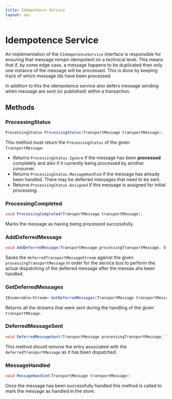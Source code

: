 ```yaml
---
title: Idempotence Service
layout: api
---
```

# Idempotence Service

An implementation of the `IIdempotenceService` interface is responsible for ensuring that message remain idempotent on a technical level.  This means that if, by some edge case, a message happens to be duplicated then only one instance of the message will be processed.  This is done by keeping track of which message ids have been processed.

In addition to this the idempotence service also defers message sending when message are sent (or published) within a transaction.

## Methods

### ProcessingStatus

~~~ c#
ProcessingStatus ProcessingStatus(TransportMessage transportMessage);
~~~

This method must return the `ProcessingStatus` of the given `TransportMessage`:

- Returns `ProcessingStatus.Ignore` if the message has been **processed** completely and also if it currently being processed by another consumer.
- Returns `ProcessingStatus.MessageHandled` if the message has already been handled.  There may be deferred messages that need to be sent.
- Returns `ProcessingStatus.Assigned` if this message is assigned for initial processing.

### ProcessingCompleted

~~~ c#
void ProcessingCompleted(TransportMessage transportMessage);
~~~

Marks the message as having being processed successfully.

### AddDeferredMessage

~~~ c#
void AddDeferredMessage(TransportMessage processingTransportMessage, Stream deferredTransportMessageStream);
~~~

Saves the `deferredTransportMessageStream` against the given `processingTransportMessage` in order for the service bus to perform the actual dispatching of the deferred message after the messae ahs been handled.

### GetDeferredMessages

~~~ c#
IEnumerable<Stream> GetDeferredMessages(TransportMessage transportMessage);
~~~

Returns all the streams that were sent during the handling of the given `transportMesage`.

### DeferredMessageSent

~~~ c#
void DeferredMessageSent(TransportMessage processingTransportMessage, TransportMessage deferredTransportMessage);
~~~

This method should remove the entry associated with the `deferredTransportMessage` as it has been dispatched.

### MessageHandled

~~~ c#
void MessageHandled(TransportMessage transportMessage);
~~~

Once the message has been successfully handled this method is called to mark the message as handled in the store.